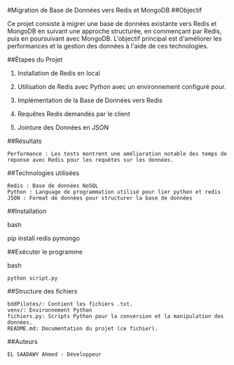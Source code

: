 #Migration de Base de Données vers Redis et MongoDB
##Objectif

Ce projet consiste à migrer une base de données existante vers Redis et MongoDB en suivant une approche structurée, en commençant par Redis, puis en poursuivant avec MongoDB. L'objectif principal est d'améliorer les performances et la gestion des données à l'aide de ces technologies.

##Étapes du Projet

1. Installation de Redis en local

2. Utilisation de Redis avec Python avec un environnement configuré pour.

3. Implémentation de la Base de Données vers Redis

4. Requêtes Redis demandés par le client

5. Jointure des Données en JSON

##Résultats

    Performance : Les tests montrent une amélioration notable des temps de réponse avec Redis pour les requêtes sur les données.

##Technologies utilisées

    Redis : Base de données NoSQL
    Python : Language de programmation utilisé pour lier python et redis
    JSON : Format de données pour structurer la base de données

##Installation

bash

pip install redis pymongo

##Exécuter le programme

bash

    python script.py

##Structure des fichiers

    bddPilotes/: Contient les fichiers .txt.
    venv/: Environnement Python
    fichiers.py: Scripts Python pour la conversion et la manipulation des données.
    README.md: Documentation du projet (ce fichier).

##Auteurs

    EL SAADAWY Ahmed - Développeur